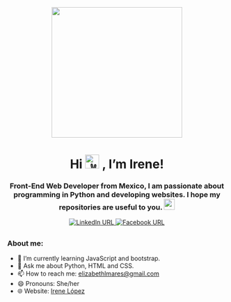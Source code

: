 <div id="header" align="center">
    <img src="https://media.giphy.com/media/Dh5q0sShxgp13DwrvG/giphy.gif" width="300">
    <h1>
        Hi 
        <picture>
          <source srcset="https://fonts.gstatic.com/s/e/notoemoji/latest/270c_fe0f/512.webp" type="image/webp">
          <img src="https://fonts.gstatic.com/s/e/notoemoji/latest/270c_fe0f/512.gif" alt="✌" width="32" height="32">
        </picture>
        , I’m Irene!
    </h1>
    <h3>
        Front-End Web Developer from Mexico, I am passionate about programming in Python and developing websites. I hope my repositories are useful to you.
        <picture>
          <source srcset="https://fonts.gstatic.com/s/e/notoemoji/latest/1f495/512.webp" type="image/webp">
          <img src="https://fonts.gstatic.com/s/e/notoemoji/latest/1f495/512.gif" alt="💕" width="25" height="25">
        </picture>
    </h3>
</div>

<div id="badges" align="center">
    <a href="https://www.linkedin.com/in/irene-lopez-mares/">
        <img alt="LinkedIn URL" src="https://img.shields.io/twitter/url?color=%23b6ffff&label=linkedin&logo=linkedin&logoColor=%23b6ffff&style=for-the-badge&url=https%3A%2F%2Fwww.linkedin.com%2Fin%2Firene-lopez-mares%2F">
    </a>
    <a href="https://www.facebook.com/ireneelizabeth.lmares">
        <img alt="Facebook URL" src="https://img.shields.io/twitter/url?color=%2340cfff&label=facebook&logo=facebook&logoColor=%2340cfff&style=for-the-badge&url=https%3A%2F%2Fwww.facebook.com%2Fireneelizabeth.lmares">
    </a>
</div>

##

### About me:

- 🌱 I’m currently learning JavaScript and bootstrap.
- 💬 Ask me about Python, HTML and CSS.
- 📫 How to reach me: elizabethlmares@gmail.com
- 😄 Pronouns: She/her
- 🌐 Website: [Irene López](https://irenelopezm.github.io/)
